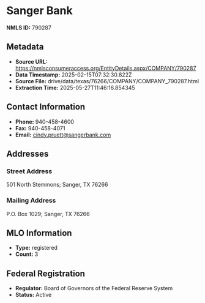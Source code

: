 # Sanger Bank

**NMLS ID:** 790287

## Metadata
- **Source URL:** https://nmlsconsumeraccess.org/EntityDetails.aspx/COMPANY/790287
- **Data Timestamp:** 2025-02-15T07:32:30.822Z
- **Source File:** drive/data/texas/76266/COMPANY/COMPANY_790287.html
- **Extraction Time:** 2025-05-27T11:46:16.854345

## Contact Information
- **Phone:** 940-458-4600
- **Fax:** 940-458-4071
- **Email:** cindy.pruett@sangerbank.com

## Addresses
### Street Address
501 North Stemmons; Sanger, TX 76266

### Mailing Address
P.O. Box 1029; Sanger, TX 76266

## MLO Information
- **Type:** registered
- **Count:** 3

## Federal Registration
- **Regulator:** Board of Governors of the Federal Reserve System
- **Status:** Active

